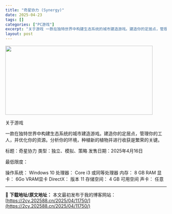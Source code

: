 ```yaml
---
title: "奇星协力 (Synergy)"
date: 2025-04-23
tags: []
categories: ["PC游戏"]
excerpt: "关于游戏 一款在独特世界中构建生态系统的城市建造游戏。建造你的定居点，管理你的工人，并优化你的资源。分析你的环境，种植新的植物并进行收获是繁荣的关键。 标题：奇星协力 类型：独立、模拟、策略 发售日期：2025年4月16日 最低限度： 操作系统： Windows 10 处理器： Core i3 或同&hellip;"
layout: post
---
```


<img class="aligncenter size-full wp-image-11753" src="https://2cy.202588.cn/wp-content/uploads/2025/04/2025042307435058.webp" alt="" width="460" height="215" />

关于游戏

一款在独特世界中构建生态系统的城市建造游戏。建造你的定居点，管理你的工人，并优化你的资源。分析你的环境，种植新的植物并进行收获是繁荣的关键。

标题：奇星协力
类型：独立、模拟、策略
发售日期：2025年4月16日

最低限度：

操作系统： Windows 10
处理器： Core i3 或同等处理器
内存： 8 GB RAM
显卡： 6Go VRAM显卡
DirectX： 版本 11
存储空间： 4 GB 可用空间
声卡： 任意

---
📖 **下载地址/原文地址：** 本文最初发布于我的博客网站：[https://2cy.202588.cn/2025/04/11750/](https://2cy.202588.cn/2025/04/11750/)
